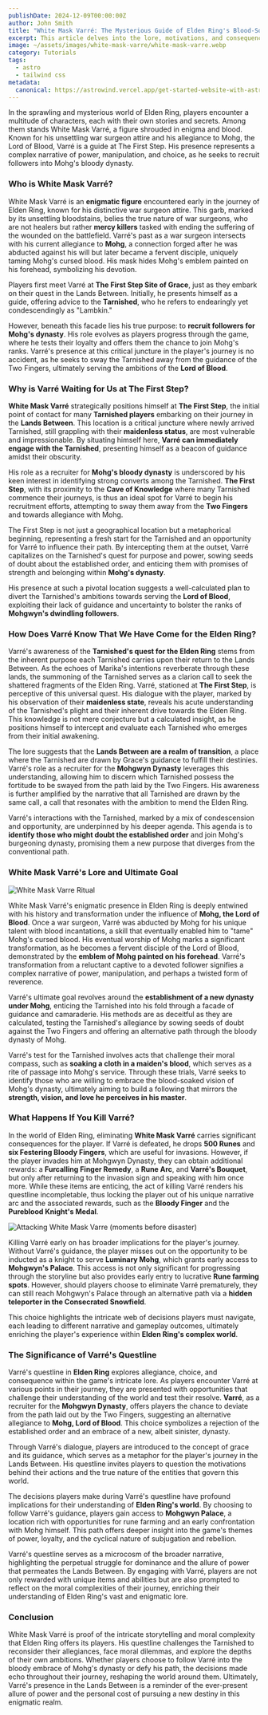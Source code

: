 ```yaml
---
publishDate: 2024-12-09T00:00:00Z
author: John Smith
title: "White Mask Varré: The Mysterious Guide of Elden Ring's Blood-Soaked Path"
excerpt: This article delves into the lore, motivations, and consequences surrounding Varré, exploring why he is a pivotal character in the Tarnished's journey.
image: ~/assets/images/white-mask-varre/white-mask-varre.webp
category: Tutorials
tags:
  - astro
  - tailwind css
metadata:
  canonical: https://astrowind.vercel.app/get-started-website-with-astro-tailwind-css
---
```


<!-- topics: white mask varre lore, who is varre, what is varre's ultimate goal and purpose, why is he just waiting for us at the first step, how does varre know that we have come for the elden ring, what happens if you kill varre -->

In the sprawling and mysterious world of Elden Ring, players encounter a multitude of characters, each with their own stories and secrets. Among them stands White Mask Varré, a figure shrouded in enigma and blood. Known for his unsettling war surgeon attire and his allegiance to Mohg, the Lord of Blood, Varré is a guide at The First Step. His presence represents a complex narrative of power, manipulation, and choice, as he seeks to recruit followers into Mohg's bloody dynasty.

### Who is White Mask Varré?

White Mask Varré is an **enigmatic figure** encountered early in the journey of Elden Ring, known for his distinctive war surgeon attire. This garb, marked by its unsettling bloodstains, belies the true nature of war surgeons, who are not healers but rather **mercy killers** tasked with ending the suffering of the wounded on the battlefield. Varré's past as a war surgeon intersects with his current allegiance to **Mohg**, a connection forged after he was abducted against his will but later became a fervent disciple, uniquely taming Mohg's cursed blood. His mask hides Mohg's emblem painted on his forehead, symbolizing his devotion.

Players first meet Varré at **The First Step Site of Grace**, just as they embark on their quest in the Lands Between. Initially, he presents himself as a guide, offering advice to the **Tarnished**, who he refers to endearingly yet condescendingly as "Lambkin."

However, beneath this facade lies his true purpose: to **recruit followers for Mohg's dynasty**. His role evolves as players progress through the game, where he tests their loyalty and offers them the chance to join Mohg's ranks. Varré's presence at this critical juncture in the player's journey is no accident, as he seeks to sway the Tarnished away from the guidance of the Two Fingers, ultimately serving the ambitions of the **Lord of Blood**.

### Why is Varré Waiting for Us at The First Step?

**White Mask Varré** strategically positions himself at **The First Step**, the initial point of contact for many **Tarnished players** embarking on their journey in the **Lands Between**. This location is a critical juncture where newly arrived Tarnished, still grappling with their **maidenless status**, are most vulnerable and impressionable. By situating himself here, **Varré can immediately engage with the Tarnished**, presenting himself as a beacon of guidance amidst their obscurity.

His role as a recruiter for **Mohg's bloody dynasty** is underscored by his keen interest in identifying strong converts among the Tarnished. **The First Step**, with its proximity to the **Cave of Knowledge** where many Tarnished commence their journeys, is thus an ideal spot for Varré to begin his recruitment efforts, attempting to sway them away from the **Two Fingers** and towards allegiance with Mohg.

The First Step is not just a geographical location but a metaphorical beginning, representing a fresh start for the Tarnished and an opportunity for Varré to influence their path. By intercepting them at the outset, Varré capitalizes on the Tarnished's quest for purpose and power, sowing seeds of doubt about the established order, and enticing them with promises of strength and belonging within **Mohg's dynasty**.

His presence at such a pivotal location suggests a well-calculated plan to divert the Tarnished's ambitions towards serving the **Lord of Blood**, exploiting their lack of guidance and uncertainty to bolster the ranks of **Mohgwyn's dwindling followers**.

### How Does Varré Know That We Have Come for the Elden Ring?

Varré's awareness of the **Tarnished's quest for the Elden Ring** stems from the inherent purpose each Tarnished carries upon their return to the Lands Between. As the echoes of Marika's intentions reverberate through these lands, the summoning of the Tarnished serves as a clarion call to seek the shattered fragments of the Elden Ring. Varré, stationed at **The First Step**, is perceptive of this universal quest. His dialogue with the player, marked by his observation of their **maidenless state**, reveals his acute understanding of the Tarnished's plight and their inherent drive towards the Elden Ring. This knowledge is not mere conjecture but a calculated insight, as he positions himself to intercept and evaluate each Tarnished who emerges from their initial awakening.

The lore suggests that the **Lands Between are a realm of transition**, a place where the Tarnished are drawn by Grace's guidance to fulfill their destinies. Varré's role as a recruiter for the **Mohgwyn Dynasty** leverages this understanding, allowing him to discern which Tarnished possess the fortitude to be swayed from the path laid by the Two Fingers. His awareness is further amplified by the narrative that all Tarnished are drawn by the same call, a call that resonates with the ambition to mend the Elden Ring.

Varré's interactions with the Tarnished, marked by a mix of condescension and opportunity, are underpinned by his deeper agenda. This agenda is to **identify those who might doubt the established order** and join Mohg's burgeoning dynasty, promising them a new purpose that diverges from the conventional path.

### White Mask Varré's Lore and Ultimate Goal

![White Mask Varre Ritual](~/assets/images/white-mask-varre/white-mask-varre-ritual.webp)

White Mask Varré's enigmatic presence in Elden Ring is deeply entwined with his history and transformation under the influence of **Mohg, the Lord of Blood**. Once a war surgeon, Varré was abducted by Mohg for his unique talent with blood incantations, a skill that eventually enabled him to "tame" Mohg's cursed blood. His eventual worship of Mohg marks a significant transformation, as he becomes a fervent disciple of the Lord of Blood, demonstrated by the **emblem of Mohg painted on his forehead**. Varré's transformation from a reluctant captive to a devoted follower signifies a complex narrative of power, manipulation, and perhaps a twisted form of reverence.

Varré's ultimate goal revolves around the **establishment of a new dynasty under Mohg**, enticing the Tarnished into his fold through a facade of guidance and camaraderie. His methods are as deceitful as they are calculated, testing the Tarnished's allegiance by sowing seeds of doubt against the Two Fingers and offering an alternative path through the bloody dynasty of Mohg.

Varré's test for the Tarnished involves acts that challenge their moral compass, such as **soaking a cloth in a maiden's blood**, which serves as a rite of passage into Mohg's service. Through these trials, Varré seeks to identify those who are willing to embrace the blood-soaked vision of Mohg's dynasty, ultimately aiming to build a following that mirrors the **strength, vision, and love he perceives in his master**.

### What Happens If You Kill Varré?

In the world of Elden Ring, eliminating **White Mask Varré** carries significant consequences for the player. If Varré is defeated, he drops **500 Runes** and **six Festering Bloody Fingers**, which are useful for invasions. However, if the player invades him at Mohgwyn Dynasty, they can obtain additional rewards: a **Furcalling Finger Remedy**, a **Rune Arc**, and **Varré's Bouquet**, but only after returning to the invasion sign and speaking with him once more. While these items are enticing, the act of killing Varré renders his questline incompletable, thus locking the player out of his unique narrative arc and the associated rewards, such as the **Bloody Finger** and the **Pureblood Knight's Medal**.

![Attacking White Mask Varre (moments before disaster)](~/assets/images/white-mask-varre/attacking-varre.webp)

Killing Varré early on has broader implications for the player's journey. Without Varré's guidance, the player misses out on the opportunity to be inducted as a knight to serve **Luminary Mohg**, which grants early access to **Mohgwyn's Palace**. This access is not only significant for progressing through the storyline but also provides early entry to lucrative **Rune farming spots**. However, should players choose to eliminate Varré prematurely, they can still reach Mohgwyn's Palace through an alternative path via a **hidden teleporter in the Consecrated Snowfield**.

This choice highlights the intricate web of decisions players must navigate, each leading to different narrative and gameplay outcomes, ultimately enriching the player's experience within **Elden Ring's complex world**.

### The Significance of Varré's Questline

Varré's questline in **Elden Ring** explores allegiance, choice, and consequence within the game's intricate lore. As players encounter Varré at various points in their journey, they are presented with opportunities that challenge their understanding of the world and test their resolve. **Varré**, as a recruiter for the **Mohgwyn Dynasty**, offers players the chance to deviate from the path laid out by the Two Fingers, suggesting an alternative allegiance to **Mohg, Lord of Blood**. This choice symbolizes a rejection of the established order and an embrace of a new, albeit sinister, dynasty.

Through Varré's dialogue, players are introduced to the concept of grace and its guidance, which serves as a metaphor for the player's journey in the Lands Between. His questline invites players to question the motivations behind their actions and the true nature of the entities that govern this world.

The decisions players make during Varré's questline have profound implications for their understanding of **Elden Ring's world**. By choosing to follow Varré's guidance, players gain access to **Mohgwyn Palace**, a location rich with opportunities for rune farming and an early confrontation with Mohg himself. This path offers deeper insight into the game's themes of power, loyalty, and the cyclical nature of subjugation and rebellion.

Varré's questline serves as a microcosm of the broader narrative, highlighting the perpetual struggle for dominance and the allure of power that permeates the Lands Between. By engaging with Varré, players are not only rewarded with unique items and abilities but are also prompted to reflect on the moral complexities of their journey, enriching their understanding of Elden Ring's vast and enigmatic lore.

### Conclusion

White Mask Varré is proof of the intricate storytelling and moral complexity that Elden Ring offers its players. His questline challenges the Tarnished to reconsider their allegiances, face moral dilemmas, and explore the depths of their own ambitions. Whether players choose to follow Varré into the bloody embrace of Mohg's dynasty or defy his path, the decisions made echo throughout their journey, reshaping the world around them. Ultimately, Varré's presence in the Lands Between is a reminder of the ever-present allure of power and the personal cost of pursuing a new destiny in this enigmatic realm.
